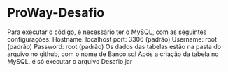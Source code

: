 # ProWay-Desafio
 Para executar o código, é necessário ter o MySQL, com as seguintes configurações:
  Hostname: localhost  port: 3306      (padrão)
  Username: root                       (padrão)
  Password: root                       (padrão)
 Os dados das tabelas estão na pasta do arquivo no github, com o nome de Banco.sql
 Após a criação da tabela no MySQL, é só executar o arquivo Desafio.jar
